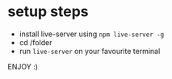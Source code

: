 # setup steps

- install live-server using `npm live-server -g`
- cd /folder
- run `live-server` on your favourite terminal

ENJOY :)